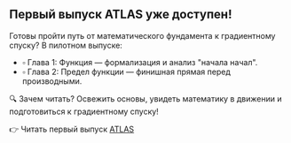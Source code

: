 ## Первый выпуск ATLAS уже доступен!

Готовы пройти путь от математического фундамента к градиентному спуску? В пилотном выпуске:

- ▫️ Глава 1: Функция — формализация и анализ "начала начал".
- ▫️ Глава 2: Предел функции — финишная прямая перед производными.

🔍 Зачем читать?
Освежить основы, увидеть математику в движении и подготовиться к градиентному спуску!

👉 Читать первый выпуск [ATLAS](https://verbasik.github.io/Weekly-arXiv-ML-AI-Research-Review/atlas-wrapper.html)